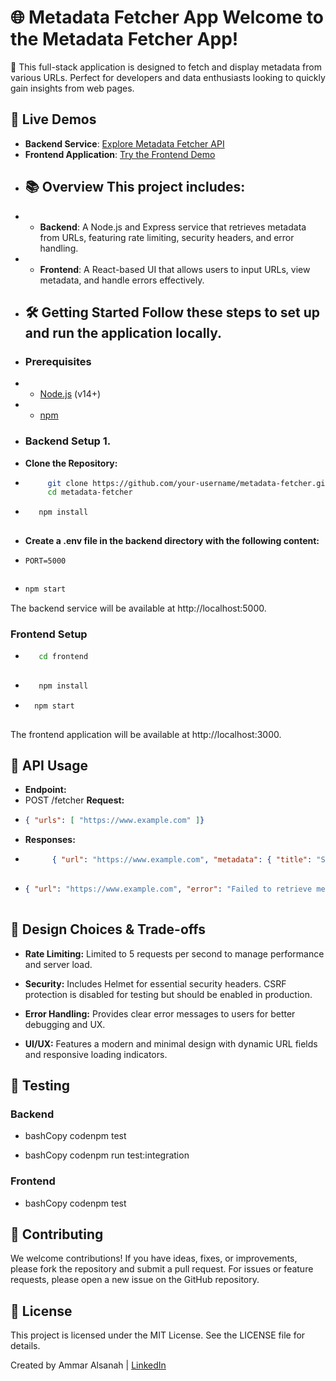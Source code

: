  # 🌐 Metadata Fetcher App  Welcome to the **Metadata Fetcher App**! 
 🚀 This full-stack application is designed to fetch and display metadata from various URLs. Perfect for developers and data enthusiasts looking to quickly gain insights from web pages. 
 ## 🚀 Live Demos 
 - **Backend Service**: [Explore Metadata Fetcher API](https://metadatafetcher-production.up.railway.app) 
 - **Frontend Application**: [Try the Frontend Demo](https://reactlivedemo-production.up.railway.app/) 
 - ## 📚 Overview  This project includes: 
 - - **Backend**: A Node.js and Express service that retrieves metadata from URLs, featuring rate limiting, security headers, and error handling.  
 - - **Frontend**: A React-based UI that allows users to input URLs, view metadata, and handle errors effectively.  
 - ## 🛠️ Getting Started  Follow these steps to set up and run the application locally. 
 - ### Prerequisites  
 - - [Node.js](https://nodejs.org/) (v14+)  
 - - [npm](https://www.npmjs.com/)  
 - ### Backend Setup  1.
 - **Clone the Repository:**   
 - ```bash   
        git clone https://github.com/your-username/metadata-fetcher.git  
        cd metadata-fetcher   

-  ```bash 
      npm install
    
- **Create a .env file in the backend directory with the following content:**
- ```env
  PORT=5000
    
- ```bash
  npm start
The backend service will be available at http://localhost:5000.
    

### Frontend Setup

-  ```bash
      cd frontend
    
-   ```bash
       npm install
    
-   ```bash
      npm start
   
The frontend application will be available at http://localhost:3000.
    

📡 API Usage
------------

*   **Endpoint:**
*   POST /fetcher
  **Request:**
-   ```json
    { "urls": [ "https://www.example.com" ]}
    
*   **Responses:**
    
-   ```json
          { "url": "https://www.example.com", "metadata": { "title": "Sample Title", "description": "This is a sample description.", "image": "https://www.example.com/sample.jpg" }}
        
-  ```json
   { "url": "https://www.example.com", "error": "Failed to retrieve metadata for https://www.example.com"}
        

🎨 Design Choices & Trade-offs
------------------------------

*   **Rate Limiting:** Limited to 5 requests per second to manage performance and server load.
    
*   **Security:** Includes Helmet for essential security headers. CSRF protection is disabled for testing but should be enabled in production.
    
*   **Error Handling:** Provides clear error messages to users for better debugging and UX.
    
*   **UI/UX:** Features a modern and minimal design with dynamic URL fields and responsive loading indicators.
    

🧪 Testing
----------

### Backend

*   bashCopy codenpm test
    
*   bashCopy codenpm run test:integration
    

### Frontend

*   bashCopy codenpm test
    

🤝 Contributing
---------------

We welcome contributions! If you have ideas, fixes, or improvements, please fork the repository and submit a pull request. For issues or feature requests, please open a new issue on the GitHub repository.

📄 License
----------

This project is licensed under the MIT License. See the LICENSE file for details.

Created by Ammar Alsanah | [LinkedIn](https://www.linkedin.com/in/amarhbaneen/)
